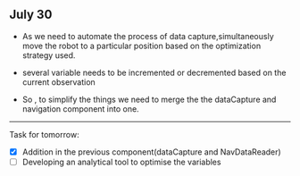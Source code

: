 ## July 30

- As we need to automate the process of data capture,simultaneously move the robot to a particular position based on the optimization strategy used.
- several variable needs to be incremented or decremented based on the current observation

- So , to simplify the things we need to merge the the dataCapture and navigation component into one.




---
Task for tomorrow:
- [x] Addition in the previous component(dataCapture and NavDataReader)
- [ ] Developing an analytical tool to optimise the variables
